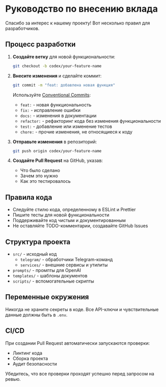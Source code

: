 # Руководство по внесению вклада

Спасибо за интерес к нашему проекту! Вот несколько правил для разработчиков.

## Процесс разработки

1. **Создайте ветку** для новой функциональности:
   ```bash
   git checkout -b codex/your-feature-name
   ```

2. **Внесите изменения** и сделайте коммит:
   ```bash
   git commit -m "feat: добавлена новая функция"
   ```
   Используйте [Conventional Commits](https://www.conventionalcommits.org/ru/):
   - `feat:` - новая функциональность
   - `fix:` - исправление ошибки
   - `docs:` - изменения в документации
   - `refactor:` - рефакторинг кода без изменения функциональности
   - `test:` - добавление или изменение тестов
   - `chore:` - прочие изменения, не относящиеся к коду

3. **Отправьте изменения** в репозиторий:
   ```bash
   git push origin codex/your-feature-name
   ```

4. **Создайте Pull Request** на GitHub, указав:
   - Что было сделано
   - Зачем это нужно
   - Как это тестировалось

## Правила кода

- Следуйте стилю кода, определенному в ESLint и Prettier
- Пишите тесты для новой функциональности
- Поддерживайте код чистым и документированным
- Не оставляйте TODO-комментарии, создавайте GitHub Issues

## Структура проекта

- `src/` - исходный код
  - `telegram/` - обработчики Telegram-команд
  - `services/` - внешние сервисы и утилиты
- `prompts/` - промпты для OpenAI
- `templates/` - шаблоны документов
- `scripts/` - вспомогательные скрипты

## Переменные окружения

Никогда не храните секреты в коде. Все API-ключи и чувствительные данные должны быть в `.env`.

## CI/CD

При создании Pull Request автоматически запускаются проверки:
- Линтинг кода
- Сборка проекта
- Аудит безопасности

Убедитесь, что все проверки проходят успешно перед запросом на ревью.
